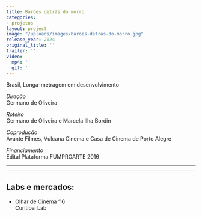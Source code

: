 ```yaml
---
title: Barões detrás do morro
categories:
- projetos
layout: project
image: "/uploads/images/baroes-detras-do-morro.jpg"
release_year: 2024
original_title: ''
trailer: ''
video:
  mp4: ''
  gif: ''
---
```


Brasil, Longa-metragem em desenvolvimento

_Direção_  
Germano de Oliveira

_Roteiro_  
Germano de Oliveira e Marcela Ilha Bordin

_Coprodução_  
Avante Filmes, Vulcana Cinema e Casa de Cinema de Porto Alegre

_Financiamento_  
Edital Plataforma FUMPROARTE 2016

---

---

## Labs e mercados:

- Olhar de Cinema ‘16  
  Curitiba_Lab
